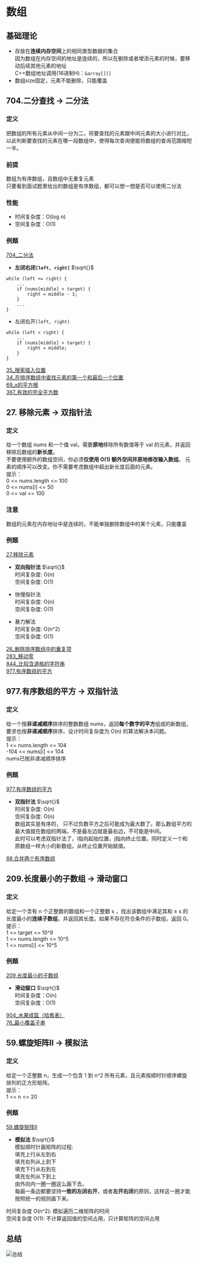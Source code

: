# 数组

## 基础理论

* 存放在**连续内存空间**上的相同类型数据的集合  
因为数组在内存空间的地址是连续的，所以在删除或者增添元素的时候，要移动后续其他元素的地址  
C++数组地址调用(16进制H)：`&array[][]`
* 数组size固定，元素不能删除，只能覆盖



## 704.二分查找 -> 二分法

### 定义
把数组的所有元素从中间一分为二，将要查找的元素跟中间元素的大小进行对比，以此判断要查找的元素在哪一段数组中，使得每次查询便能将数组的查询范围缩短一半。

### 前提
数组为有序数组，且数组中无重复元素  
只要看到面试题里给出的数组是有序数组，都可以想一想是否可以使用二分法

### 性能
* 时间复杂度：O(log n)
* 空间复杂度：O(1)

### 例题
[704_二分法](./704_binary_search.md)

* **左闭右闭`[left, right]`**  $\sqrt{}$  
```
while (left <= right) {
    ...
    if (nums[middle] > target) {
        right = middle - 1;
    }
    ...
}
```
* 左闭右开`[left, right)`
```
while (left < right) {
    ...
    if (nums[middle] > target) {
        right = middle;
    }
}
```

[35_搜索插入位置](./35_search_insert_position.md)  
[34_在排序数组中查找元素的第一个和最后一个位置](./34_find-first-and-last-position-of-element-in-sorted-array.md)  
[69_x的平方根](./69_sqrtx.md)  
[367_有效的完全平方数](./367_valid-perfect-square.md)



## 27. 移除元素 -> 双指针法

### 定义
给一个数组 nums 和一个值 val，需要**原地**移除所有数值等于 val 的元素，并返回移除后数组的**新长度**。  
不要使用额外的数组空间，你必须**仅使用 O(1) 额外空间并原地修改输入数组**。
元素的顺序可以改变。你不需要考虑数组中超出新长度后面的元素。  
提示：  
0 <= nums.length <= 100  
0 <= nums[i] <= 50  
0 <= val <= 100

### 注意
数组的元素在内存地址中是连续的，不能单独删除数组中的某个元素，只能覆盖

### 例题
[27.移除元素](./27_remove_element.md)

* **双向指针法**  $\sqrt{}$  
时间复杂度: O(n)  
空间复杂度: O(1)

* 快慢指针法  
时间复杂度: O(n)  
空间复杂度: O(1)

* 暴力解法  
时间复杂度: O(n^2)  
空间复杂度: O(1)

[26_删除排序数组中的重复项](./26_remove-duplicates-from-sorted-array.md)  
[283_移动零](./283_move-zeroes.md)  
[844_比较含退格的字符串](./844_backspace-string-compare.md)  
[977.有序数组的平方](./977_Squares_of_a_Sorted_Array.md)




## 977.有序数组的平方 -> 双指针法

### 定义
给一个按**非递减顺序**排序的整数数组 nums，返回**每个数字的平方**组成的新数组，要求也按**非递减顺序**排序。设计时间复杂度为 O(n) 的算法解决本问题。  
提示：  
1 <= nums.length <= 104  
-104 <= nums[i] <= 104  
nums已按非递减顺序排序

### 例题
[977.有序数组的平方](./977_Squares_of_a_Sorted_Array.md)  


* **双指针法**  $\sqrt{}$  
时间复杂度: O(n)   
空间复杂度: O(n)  
数组其实是有序的， 只不过负数平方之后可能成为最大数了。那么数组平方的最大值就在数组的两端，不是最左边就是最右边，不可能是中间。  
此时可以考虑双指针法了，i指向起始位置，j指向终止位置。同时定义一个和原数组一样大小的新数组，从终止位置开始赋值。

[88.合并两个有序数组](./88_merge-sorted-array.md)


## 209.长度最小的子数组 -> 滑动窗口

### 定义
给定一个含有 n 个正整数的数组和一个正整数 s ，找出该数组中满足其和 ≥ s 的长度最小的**连续子数组**，并返回其长度。如果不存在符合条件的子数组，返回 0。  
提示：  
1 <= target <= 10^9  
1 <= nums.length <= 10^5  
1 <= nums[i] <= 10^5

### 例题
[209.长度最小的子数组](./209_Minimum_Size_Subarray_Sum.md)

* **滑动窗口**  $\sqrt{}$   
时间复杂度：O(n)  
空间复杂度：O(1)

[904_水果成篮（哈希表）](../hash_table//904_fruit-into-baskets.md)  
[76_最小覆盖子串](./76_minimum-window-substring.md)  

## 59.螺旋矩阵II -> 模拟法

### 定义
给定一个正整数 n，生成一个包含 1 到 n^2 所有元素，且元素按顺时针顺序螺旋排列的正方形矩阵。  
提示：  
1 <= n <= 20

### 例题
[59.螺旋矩阵II](./59_Spiral_Matrix_II.md)

* **模拟法**  $\sqrt{}$  
模拟顺时针画矩阵的过程:  
填充上行从左到右  
填充右列从上到下  
填充下行从右到左  
填充左列从下到上  
由外向内一圈一圈这么画下去。  
每画一条边都要坚持**一致的左闭右开**，或者**左开右闭**的原则，这样这一圈才能按照统一的规则画下来。  
  
时间复杂度 O(n^2): 模拟遍历二维矩阵的时间  
空间复杂度 O(1): 不计算返回值的空间占用，只计算矩阵的空间占用


## 总结
![总结](https://camo.githubusercontent.com/97d746e877876898e216a451d20a4abd607a8ab20f31886a4ab7379fb7cd2214/68747470733a2f2f636f64652d7468696e6b696e672d313235333835353039332e66696c652e6d7971636c6f75642e636f6d2f706963732f2545362539352542302545372542422538342545362538302542422545372542422539332e706e67)